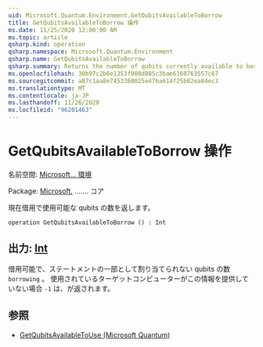 ```yaml
---
uid: Microsoft.Quantum.Environment.GetQubitsAvailableToBorrow
title: GetQubitsAvailableToBorrow 操作
ms.date: 11/25/2020 12:00:00 AM
ms.topic: article
qsharp.kind: operation
qsharp.namespace: Microsoft.Quantum.Environment
qsharp.name: GetQubitsAvailableToBorrow
qsharp.summary: Returns the number of qubits currently available to borrow.
ms.openlocfilehash: 30b97c2b6e1353f008d085c3bae6160763557c67
ms.sourcegitcommit: a87c1aa8e7453360025e47ba614f25b02ea84ec3
ms.translationtype: MT
ms.contentlocale: ja-JP
ms.lasthandoff: 11/26/2020
ms.locfileid: "96201463"
---
```

# <a name="getqubitsavailabletoborrow-operation"></a>GetQubitsAvailableToBorrow 操作

名前空間: [Microsoft... 環境](xref:Microsoft.Quantum.Environment)

Package: [Microsoft.](https://nuget.org/packages/Microsoft.Quantum.QSharp.Core) ....... コア


現在借用で使用可能な qubits の数を返します。

```qsharp
operation GetQubitsAvailableToBorrow () : Int
```


## <a name="output--int"></a>出力: [Int](xref:microsoft.quantum.lang-ref.int)

借用可能で、ステートメントの一部として割り当てられない qubits の数 `borrowing` 。
使用されているターゲットコンピューターがこの情報を提供していない場合 `-1` は、が返されます。

## <a name="see-also"></a>参照

- [GetQubitsAvailableToUse (Microsoft Quantum)](xref:Microsoft.Quantum.Environment.GetQubitsAvailableToUse)